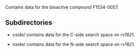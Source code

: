 Contains data for the bioactive compound F1534-0057.

## Subdirectories

- cside/ contains data for the C-side search space on rv1821.

- nside/ contains data for the N-side search space on rv1821.

